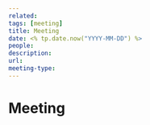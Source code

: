 ```yaml
---
related: 
tags: [meeting]
title: Meeting
date: <% tp.date.now("YYYY-MM-DD") %>
people: 
description: 
url: 
meeting-type:
---
```


# Meeting
